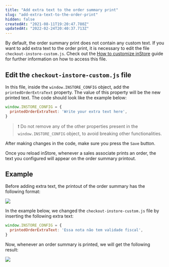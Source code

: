 ```yaml
---
title: "Add extra text to the order summary print"
slug: "add-extra-text-to-the-order-print"
hidden: false
createdAt: "2021-08-11T19:20:47.780Z"
updatedAt: "2022-02-24T20:40:37.713Z"
---
```


By default, the order summary print does not contain any custom text. If you want to add extra text to the order print, it is necessary to edit the file `checkout-instore-custom.js`. Check out the [How to customize inStore](https://developers.vtex.com/vtex-rest-api/docs/how-to-customize-instore) guide for further information on how to access this file.

## Edit the `checkout-instore-custom.js` file

In this file, inside the `window.INSTORE_CONFIG` object, add the `printedOrderExtraText` property. The value of this property will be the new printed text. The code should look like the example below:

```js
window.INSTORE_CONFIG = {
  printedOrderExtraText: 'Write your extra text here',
}
```

>❗ Do not remove any of the other properties present in the `window.INSTORE_CONFIG` object, to avoid breaking other functionalities.

After making changes in the code, make sure you press the `Save` button.

Once you reload inStore, whenever a sales associate prints an order, the text you configured will appear on the order summary printout.

## Example

Before adding extra text, the printout of the order summary has the following format:

![](https://cdn.jsdelivr.net/gh/vtexdocs/dev-portal-content@main/docs/guides/VTEX%20inStore/how-to-customize-instore/add-extra-text-to-the-order-print-0_34.png)

In the example below, we changed the `checkout-instore-custom.js` file by inserting the following extra text:

```js
window.INSTORE_CONFIG = {
  printedOrderExtraText: 'Essa nota não tem validade fiscal',
}
```

Now, whenever an order summary is printed, we will get the following result:

![](https://cdn.jsdelivr.net/gh/vtexdocs/dev-portal-content@main/docs/guides/VTEX%20inStore/how-to-customize-instore/add-extra-text-to-the-order-print-1_48.png)
